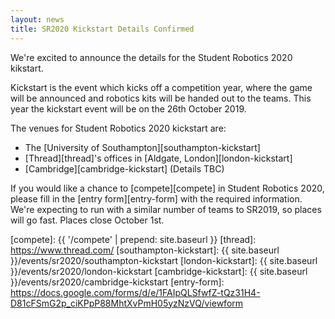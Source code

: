 ```yaml
---
layout: news
title: SR2020 Kickstart Details Confirmed
---
```


We're excited to announce the details for the Student Robotics 2020 kikstart.

Kickstart is the event which kicks off a competition year, where the game will
be announced and robotics kits will be handed out to the teams. This year the
kickstart event will be on the 26th October 2019.

The venues for Student Robotics 2020 kickstart are:

- The [University of Southampton][southampton-kickstart]
- [Thread][thread]'s offices in [Aldgate, London][london-kickstart]
- [Cambridge][cambridge-kickstart] (Details TBC)

If you would like a chance to [compete][compete] in Student Robotics 2020,
please fill in the [entry form][entry-form] with the required information.
We're expecting to run with a similar number of teams to SR2019, so places
will go fast. Places close October 1st.

[compete]: {{ '/compete' | prepend: site.baseurl }}
[thread]: https://www.thread.com/
[southampton-kickstart]: {{ site.baseurl }}/events/sr2020/southampton-kickstart
[london-kickstart]: {{ site.baseurl }}/events/sr2020/london-kickstart
[cambridge-kickstart]: {{ site.baseurl }}/events/sr2020/cambridge-kickstart
[entry-form]: https://docs.google.com/forms/d/e/1FAIpQLSfwfZ-tQz31H4-D81cFSmG2p_ciKPpP88MhtXvPmH05yzNzVQ/viewform

